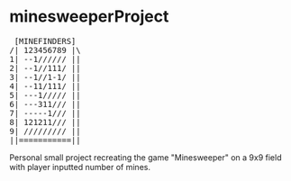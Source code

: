 # minesweeperProject
<pre>
 [MINEFINDERS] 
/| 123456789 |\
1| --1////// ||
2| --1//111/ ||
3| --1//1-1/ ||
4| --11/111/ ||
5| ---1///// ||
6| ---311/// ||
7| -----1/// ||
8| 121211/// ||
9| ///////// ||
||===========||
</pre>
Personal small project recreating the game "Minesweeper" on a 9x9 field with player inputted number of mines.
